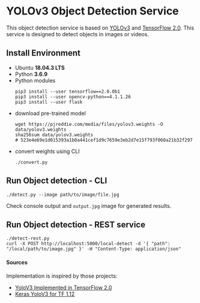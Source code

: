 # YOLOv3 Object Detection Service
This object detection service is based on [YOLOv3](https://pjreddie.com/darknet/yolo/) 
and [TensorFlow 2.0](https://www.tensorflow.org/guide/effective_tf2).
This service is designed to detect objects in images or videos. 

## Install Environment
* Ubuntu __18.04.3 LTS__
* Python __3.6.9__
* Python modules
  ```
  pip3 install --user tensorflow==2.0.0b1
  pip3 install --user opencv-python==4.1.1.26
  pip3 install --user flask
  ``` 
* download pre-trained model
  ```
  wget https://pjreddie.com/media/files/yolov3.weights -O data/yolov3.weights
  sha256sum data/yolov3.weights
  # 523e4e69e1d015393a1b0a441cef1d9c7659e3eb2d7e15f793f060a21b32f297
  ```
* convert weights using CLI
  ```
  ./convert.py
  ```  

## Run Object detection - CLI  
```
./detect.py --image path/to/image/file.jpg
```
Check console output and ``output.jpg`` image for generated results.

## Run Object detection - REST service
```
./detect-rest.py 
curl -X POST http://localhost:5000/local-detect -d '{ "path": "/local/path/to/image.jpg" }' -H "Content-Type: application/json"
```

#### Sources
Implementation is inspired by those projects:
* [YoloV3 Implemented in TensorFlow 2.0](https://github.com/zzh8829/yolov3-tf2)
* [Keras YoloV3 for TF 1.12](https://github.com/qqwweee/keras-yolo3)
  